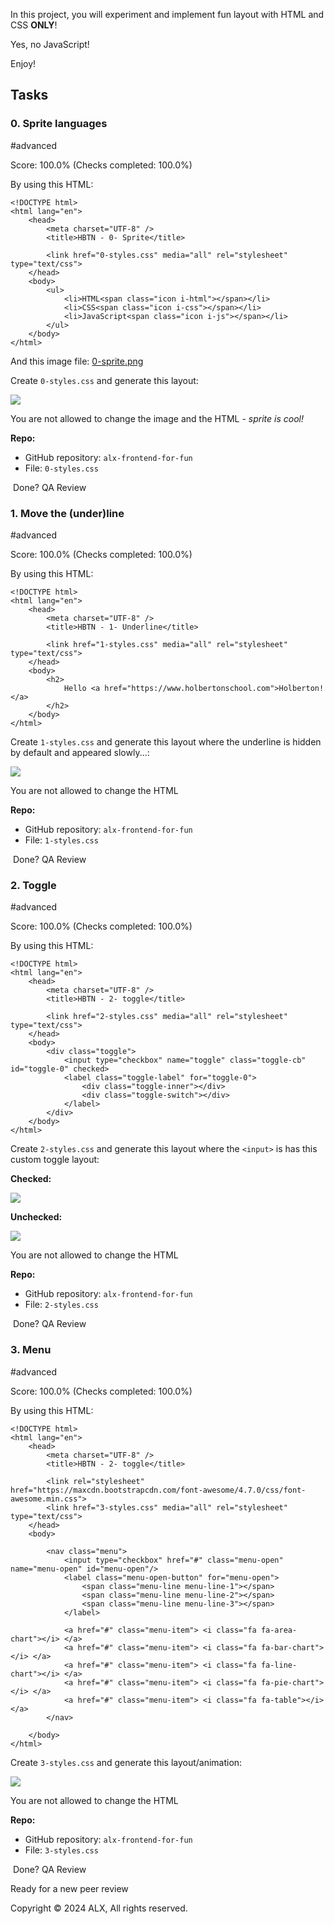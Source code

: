 In this project, you will experiment and implement fun layout with HTML and CSS **ONLY**!

Yes, no JavaScript!

Enjoy!

Tasks
-----

### 0\. Sprite languages

#advanced

Score: 100.0% (Checks completed: 100.0%)

By using this HTML:

```
<!DOCTYPE html>
<html lang="en">
    <head>
        <meta charset="UTF-8" />
        <title>HBTN - 0- Sprite</title>

        <link href="0-styles.css" media="all" rel="stylesheet" type="text/css">
    </head>
    <body>
        <ul>
            <li>HTML<span class="icon i-html"></span></li>
            <li>CSS<span class="icon i-css"></span></li>
            <li>JavaScript<span class="icon i-js"></span></li>
        </ul>
    </body>
</html>

```

And this image file: [0-sprite.png](https://s3.amazonaws.com/alx-intranet.hbtn.io/uploads/medias/2020/2/d416199ca6ecdbd0f8a3.png?X-Amz-Algorithm=AWS4-HMAC-SHA256&X-Amz-Credential=AKIARDDGGGOUSBVO6H7D%2F20240428%2Fus-east-1%2Fs3%2Faws4_request&X-Amz-Date=20240428T144925Z&X-Amz-Expires=345600&X-Amz-SignedHeaders=host&X-Amz-Signature=a1a289e12e007746920365f6b7211ae4404da7afeb73fcf0113edb7b30b1e942 "0-sprite.png")

Create `0-styles.css` and generate this layout:

![](https://s3.amazonaws.com/alx-intranet.hbtn.io/uploads/medias/2020/2/94aa60f76c412f40a87b.png?X-Amz-Algorithm=AWS4-HMAC-SHA256&X-Amz-Credential=AKIARDDGGGOUSBVO6H7D%2F20240428%2Fus-east-1%2Fs3%2Faws4_request&X-Amz-Date=20240428T144925Z&X-Amz-Expires=86400&X-Amz-SignedHeaders=host&X-Amz-Signature=a3dc03bcecc83a7dbea943abc014cdb280c110d554c951f1f18f283fb65e0b97)

You are not allowed to change the image and the HTML - *sprite is cool!*

**Repo:**

-   GitHub repository: `alx-frontend-for-fun`
-   File: `0-styles.css`

 Done? QA Review

### 1\. Move the (under)line

#advanced

Score: 100.0% (Checks completed: 100.0%)

By using this HTML:

```
<!DOCTYPE html>
<html lang="en">
    <head>
        <meta charset="UTF-8" />
        <title>HBTN - 1- Underline</title>

        <link href="1-styles.css" media="all" rel="stylesheet" type="text/css">
    </head>
    <body>
        <h2>
            Hello <a href="https://www.holbertonschool.com">Holberton!</a>
        </h2>
    </body>
</html>

```

Create `1-styles.css` and generate this layout where the underline is hidden by default and appeared slowly...:

![](https://s3.amazonaws.com/alx-intranet.hbtn.io/uploads/medias/2020/2/b791cfdbd11c0eefa5f7.gif?X-Amz-Algorithm=AWS4-HMAC-SHA256&X-Amz-Credential=AKIARDDGGGOUSBVO6H7D%2F20240428%2Fus-east-1%2Fs3%2Faws4_request&X-Amz-Date=20240428T144925Z&X-Amz-Expires=86400&X-Amz-SignedHeaders=host&X-Amz-Signature=bf149a23739941e4e2850ddeb35aefba88d14d640bebb03feba0bcad4c9d2d83)

You are not allowed to change the HTML

**Repo:**

-   GitHub repository: `alx-frontend-for-fun`
-   File: `1-styles.css`

 Done? QA Review

### 2\. Toggle

#advanced

Score: 100.0% (Checks completed: 100.0%)

By using this HTML:

```
<!DOCTYPE html>
<html lang="en">
    <head>
        <meta charset="UTF-8" />
        <title>HBTN - 2- toggle</title>

        <link href="2-styles.css" media="all" rel="stylesheet" type="text/css">
    </head>
    <body>
        <div class="toggle">
            <input type="checkbox" name="toggle" class="toggle-cb" id="toggle-0" checked>
            <label class="toggle-label" for="toggle-0">
                <div class="toggle-inner"></div>
                <div class="toggle-switch"></div>
            </label>
        </div>
    </body>
</html>

```

Create `2-styles.css` and generate this layout where the `<input>` is has this custom toggle layout:

**Checked:**

![](https://s3.amazonaws.com/alx-intranet.hbtn.io/uploads/medias/2020/2/3848b025c8f25636bba5.png?X-Amz-Algorithm=AWS4-HMAC-SHA256&X-Amz-Credential=AKIARDDGGGOUSBVO6H7D%2F20240428%2Fus-east-1%2Fs3%2Faws4_request&X-Amz-Date=20240428T144925Z&X-Amz-Expires=86400&X-Amz-SignedHeaders=host&X-Amz-Signature=738f2edd8e23b475a3b70226c78c17ff7194fad32193893973e5cb033fba24d6)

**Unchecked:**

![](https://s3.amazonaws.com/alx-intranet.hbtn.io/uploads/medias/2020/2/aeae59fdee93b17f360f.png?X-Amz-Algorithm=AWS4-HMAC-SHA256&X-Amz-Credential=AKIARDDGGGOUSBVO6H7D%2F20240428%2Fus-east-1%2Fs3%2Faws4_request&X-Amz-Date=20240428T144925Z&X-Amz-Expires=86400&X-Amz-SignedHeaders=host&X-Amz-Signature=12940d5e863b82bc7209e17a9f688424467a77430299efbdd9bf8f89362dd0de)

You are not allowed to change the HTML

**Repo:**

-   GitHub repository: `alx-frontend-for-fun`
-   File: `2-styles.css`

 Done? QA Review

### 3\. Menu

#advanced

Score: 100.0% (Checks completed: 100.0%)

By using this HTML:

```
<!DOCTYPE html>
<html lang="en">
    <head>
        <meta charset="UTF-8" />
        <title>HBTN - 2- toggle</title>

        <link rel="stylesheet" href="https://maxcdn.bootstrapcdn.com/font-awesome/4.7.0/css/font-awesome.min.css">
        <link href="3-styles.css" media="all" rel="stylesheet" type="text/css">
    </head>
    <body>

        <nav class="menu">
            <input type="checkbox" href="#" class="menu-open" name="menu-open" id="menu-open"/>
            <label class="menu-open-button" for="menu-open">
                <span class="menu-line menu-line-1"></span>
                <span class="menu-line menu-line-2"></span>
                <span class="menu-line menu-line-3"></span>
            </label>

            <a href="#" class="menu-item"> <i class="fa fa-area-chart"></i> </a>
            <a href="#" class="menu-item"> <i class="fa fa-bar-chart"></i> </a>
            <a href="#" class="menu-item"> <i class="fa fa-line-chart"></i> </a>
            <a href="#" class="menu-item"> <i class="fa fa-pie-chart"></i> </a>
            <a href="#" class="menu-item"> <i class="fa fa-table"></i> </a>
        </nav>

    </body>
</html>

```

Create `3-styles.css` and generate this layout/animation:

![](https://s3.amazonaws.com/alx-intranet.hbtn.io/uploads/medias/2020/2/252a25667dc7c65fe0e9.gif?X-Amz-Algorithm=AWS4-HMAC-SHA256&X-Amz-Credential=AKIARDDGGGOUSBVO6H7D%2F20240428%2Fus-east-1%2Fs3%2Faws4_request&X-Amz-Date=20240428T144925Z&X-Amz-Expires=86400&X-Amz-SignedHeaders=host&X-Amz-Signature=375229bb40250e63626a56611dae91c97d923a3681d41ec461d4daf52ba4b63a)

You are not allowed to change the HTML

**Repo:**

-   GitHub repository: `alx-frontend-for-fun`
-   File: `3-styles.css`

 Done? QA Review

Ready for a new peer review

Copyright © 2024 ALX, All rights reserved.